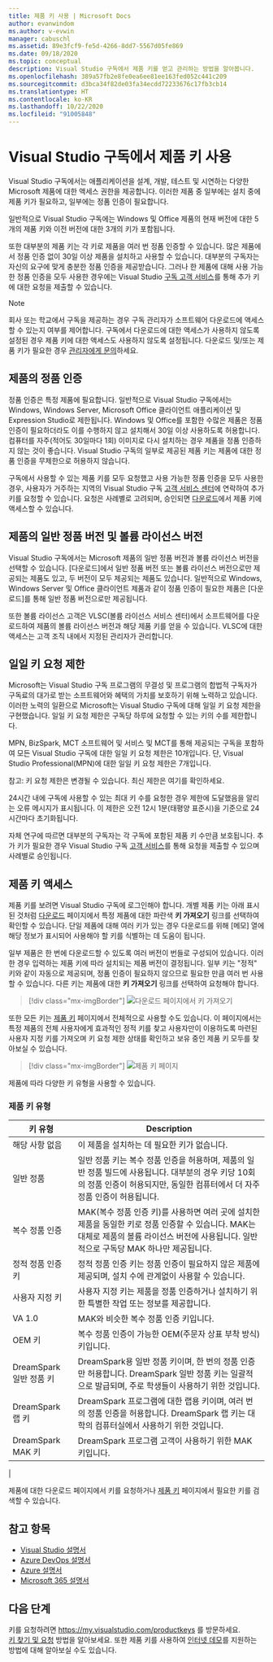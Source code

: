 ```yaml
---
title: 제품 키 사용 | Microsoft Docs
author: evanwindom
ms.author: v-evwin
manager: cabuschl
ms.assetid: 89e3fcf9-fe5d-4266-8dd7-5567d05fe869
ms.date: 09/18/2020
ms.topic: conceptual
description: Visual Studio 구독에서 제품 키를 얻고 관리하는 방법을 알아봅니다.
ms.openlocfilehash: 389a57fb2e8fe0ea6ee81ee163fed052c441c209
ms.sourcegitcommit: d3bca34f82de03fa34ecdd72233676c17fb3cb14
ms.translationtype: HT
ms.contentlocale: ko-KR
ms.lasthandoff: 10/22/2020
ms.locfileid: "91005848"
---
```

# <a name="using-product-keys-in-visual-studio-subscriptions"></a>Visual Studio 구독에서 제품 키 사용

Visual Studio 구독에서는 애플리케이션을 설계, 개발, 테스트 및 시연하는 다양한 Microsoft 제품에 대한 액세스 권한을 제공합니다. 이러한 제품 중 일부에는 설치 중에 제품 키가 필요하고, 일부에는 정품 인증이 필요합니다.

일반적으로 Visual Studio 구독에는 Windows 및 Office 제품의 현재 버전에 대한 5개의 제품 키와 이전 버전에 대한 3개의 키가 포함됩니다.

또한 대부분의 제품 키는 각 키로 제품을 여러 번 정품 인증할 수 있습니다.  많은 제품에서 정품 인증 없이 30일 이상 제품을 설치하고 사용할 수 있습니다.  대부분의 구독자는 자신의 요구에 맞게 충분한 정품 인증을 제공받습니다.  그러나 한 제품에 대해 사용 가능한 정품 인증을 모두 사용한 경우에는 Visual Studio [구독 고객 서비스](https://visualstudio.microsoft.com/subscriptions/support/)를 통해 추가 키에 대한 요청을 제출할 수 있습니다.

> [!NOTE]
> 회사 또는 학교에서 구독을 제공하는 경우 구독 관리자가 소프트웨어 다운로드에 액세스할 수 있는지 여부를 제어합니다.  구독에서 다운로드에 대한 액세스가 사용하지 않도록 설정된 경우 제품 키에 대한 액세스도 사용하지 않도록 설정됩니다.  다운로드 및/또는 제품 키가 필요한 경우 [관리자에게 문의](contact-my-admin.md)하세요.

## <a name="activating-a-product"></a>제품의 정품 인증
정품 인증은 특정 제품에 필요합니다.  일반적으로 Visual Studio 구독에서는 Windows, Windows Server, Microsoft Office 클라이언트 애플리케이션 및 Expression Studio로 제한됩니다. Windows 및 Office를 포함한 수많은 제품은 정품 인증이 필요하더라도 이를 수행하지 않고 설치해서 30일 이상 사용하도록 허용합니다. 컴퓨터를 자주(적어도 30일마다 1회) 이미지로 다시 설치하는 경우 제품을 정품 인증하지 않는 것이 좋습니다. Visual Studio 구독의 일부로 제공된 제품 키는 제품에 대한 정품 인증을 무제한으로 허용하지 않습니다.

구독에서 사용할 수 있는 제품 키를 모두 요청했고 사용 가능한 정품 인증을 모두 사용한 경우, 사용자가 거주하는 지역의 Visual Studio 구독 [고객 서비스 센터](https://visualstudio.microsoft.com/subscriptions/support/)에 연락하여 추가 키를 요청할 수 있습니다. 요청은 사례별로 고려되며, 승인되면 [다운로드](https://my.visualstudio.com/downloads)에서 제품 키에 액세스할 수 있습니다.

## <a name="retail-and-volume-licensing-versions-of-products"></a>제품의 일반 정품 버전 및 볼륨 라이선스 버전
Visual Studio 구독에서는 Microsoft 제품의 일반 정품 버전과 볼륨 라이선스 버전을 선택할 수 있습니다. [다운로드]에서 일반 정품 버전 또는 볼륨 라이선스 버전으로만 제공되는 제품도 있고, 두 버전이 모두 제공되는 제품도 있습니다. 일반적으로 Windows, Windows Server 및 Office 클라이언트 제품과 같이 정품 인증이 필요한 제품은 [다운로드]를 통해 일반 정품 버전으로만 제공됩니다.

또한 볼륨 라이선스 고객은 VLSC(볼륨 라이선스 서비스 센터)에서 소프트웨어를 다운로드하여 제품의 볼륨 라이선스 버전과 해당 제품 키를 얻을 수 있습니다.  VLSC에 대한 액세스는 고객 조직 내에서 지정된 관리자가 관리합니다.

## <a name="daily-product-key-claim-limits"></a>일일 키 요청 제한
Microsoft는 Visual Studio 구독 프로그램의 무결성 및 프로그램의 합법적 구독자가 구독료의 대가로 받는 소프트웨어와 혜택의 가치를 보호하기 위해 노력하고 있습니다. 이러한 노력의 일환으로 Microsoft는 Visual Studio 구독에 대해 일일 키 요청 제한을 구현했습니다. 일일 키 요청 제한은 구독당 하루에 요청할 수 있는 키의 수를 제한합니다.

MPN, BizSpark, MCT 소프트웨어 및 서비스 및 MCT를 통해 제공되는 구독을 포함하여 모든 Visual Studio 구독에 대한 일일 키 요청 제한은 10개입니다. 단, Visual Studio Professional(MPN)에 대한 일일 키 요청 제한은 7개입니다.

참고: 키 요청 제한은 변경될 수 있습니다. 최신 제한은 여기를 확인하세요.

24시간 내에 구독에 사용할 수 있는 최대 키 수를 요청한 경우 제한에 도달했음을 알리는 오류 메시지가 표시됩니다. 이 제한은 오전 12시 1분(태평양 표준시)을 기준으로 24시간마다 초기화됩니다.

자체 연구에 따르면 대부분의 구독자는 각 구독에 포함된 제품 키 수만큼 보호됩니다. 추가 키가 필요한 경우 Visual Studio 구독 [고객 서비스](https://visualstudio.microsoft.com/subscriptions/support/)를 통해 요청을 제출할 수 있으며 사례별로 승인됩니다.

## <a name="accessing-product-keys"></a>제품 키 액세스
제품 키를 보려면 Visual Studio 구독에 로그인해야 합니다. 개별 제품 키는 아래 표시된 것처럼 [다운로드](https://my.visualstudio.com/downloads) 페이지에서 특정 제품에 대한 파란색 **키 가져오기** 링크를 선택하여 확인할 수 있습니다.  단일 제품에 대해 여러 키가 있는 경우 다운로드를 위해 [메모] 열에 해당 정보가 표시되어 사용해야 할 키를 식별하는 데 도움이 됩니다.

일부 제품은 한 번에 다운로드할 수 있도록 여러 버전이 번들로 구성되어 있습니다. 이러한 경우 입력하는 제품 키에 따라 설치되는 제품 버전이 결정됩니다.
일부 키는 "정적" 키와 같이 자동으로 제공되며, 정품 인증이 필요하지 않으므로 필요한 만큼 여러 번 사용할 수 있습니다. 다른 키는 제품에 대한 **키 가져오기** 링크를 선택하여 요청해야 합니다.
> [!div class="mx-imgBorder"]
> ![다운로드 페이지에서 키 가져오기](_img/product-keys/download-get-key.png "키 가져오기를 클릭하여 다운로드하는 제품의 키를 요청합니다.")

또한 모든 키는 [제품 키](https://my.visualstudio.com/productkeys?wt.mc_id=o~msft~docs) 페이지에서 전체적으로 사용할 수도 있습니다. 이 페이지에서는 특정 제품의 전체 사용자에게 효과적인 정적 키를 찾고 사용자만이 이용하도록 마련된 사용자 지정 키를 가져오며 키 요청 제한 상태를 확인하고 보유 중인 제품 키 모두를 찾아보실 수 있습니다. 

> [!div class="mx-imgBorder"]
> ![제품 키 페이지](_img/product-keys/product-keys-page.png "제품 키 페이지는 특정 구독의 전체 제품 키 정보를 제공합니다.")

제품에 따라 다양한 키 유형을 사용할 수 있습니다.

### <a name="product-key-types"></a>제품 키 유형

|    키 유형           |    Description                                                                                                                                                                                                           |
|-------------------------------|------------------------------------------------------------------------------------------------------------------------------------------------------------------------------------------------------------------------------------------------------------|
|    해당 사항 없음                    |    이 제품을 설치하는 데 필요한 키가 없습니다.                                                       |
|    일반 정품                     |    일반 정품 키는 복수 정품 인증을 허용하며, 제품의 일반 정품 빌드에 사용됩니다. 대부분의 경우 키당 10회의 정품 인증이 허용되지만, 동일한 컴퓨터에서 더 자주 정품 인증이 허용됩니다.                                                       |
|    복수 정품 인증        |    MAK(복수 정품 인증 키)를 사용하면 여러 곳에 설치한 제품을 동일한 키로 정품 인증할 수 있습니다. MAK는 대체로 제품의 볼륨 라이선스 버전에 사용됩니다. 일반적으로 구독당 MAK 하나만 제공됩니다.    |
|    정적 정품 인증 키    |    정적 정품 인증 키는 정품 인증이 필요하지 않은 제품에 제공되며, 설치 수에 관계없이 사용할 수 있습니다.                                                                                                                  |
|    사용자 지정 키                 |    사용자 지정 키는 제품을 정품 인증하거나 설치하기 위한 특별한 작업 또는 정보를 제공합니다.                                                                                                                                                                |
|    VA 1.0                     |    MAK와 비슷한 복수 정품 인증 키입니다.                                                                                                                                                                                                 |
|    OEM 키                    |    복수 정품 인증이 가능한 OEM(주문자 상표 부착 방식) 키입니다.                                                                                                                                                                       |
|    DreamSpark 일반 정품 키    |    DreamSpark용 일반 정품 키이며, 한 번의 정품 인증만 허용합니다. DreamSpark 일반 정품 키는 일괄적으로 발급되며, 주로 학생들이 사용하기 위한 것입니다.                                                                                     |
|    DreamSpark 랩 키         |    DreamSpark 프로그램에 대한 랩용 키이며, 여러 번의 정품 인증을 허용합니다. DreamSpark 랩 키는 대학의 컴퓨터실에서 사용하기 위한 것입니다.                                                                                       |
|    DreamSpark MAK 키         |    DreamSpark 프로그램 고객이 사용하기 위한 MAK 키입니다.                                                                                                                                                                                                  |
|

제품에 대한 다운로드 페이지에서 키를 요청하거나 [제품 키](https://my.visualstudio.com/productkeys) 페이지에서 필요한 키를 검색할 수 있습니다.

## <a name="see-also"></a>참고 항목
- [Visual Studio 설명서](/visualstudio/)
- [Azure DevOps 설명서](/azure/devops/)
- [Azure 설명서](/azure/)
- [Microsoft 365 설명서](/microsoft-365/)

## <a name="next-steps"></a>다음 단계
키를 요청하려면 https://my.visualstudio.com/productkeys 를 방문하세요.  
[키 찾기 및 요청](find-keys.md) 방법을 알아보세요.
또한 제품 키를 사용하여 [인터넷 데모](internet-demos.md)를 지원하는 방법에 대해 알아보실 수도 있습니다.